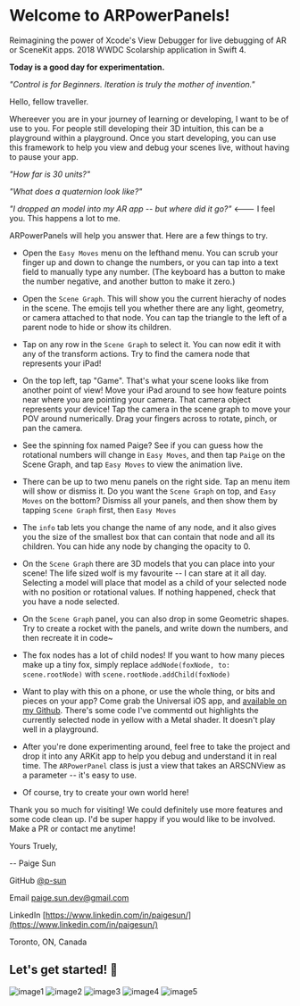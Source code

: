 # Welcome to ARPowerPanels!

Reimagining the power of Xcode's View Debugger for live debugging of AR or SceneKit apps. 2018 WWDC Scolarship application in Swift 4. 

**Today is a good day for experimentation.**

*"Control is for Beginners. Iteration is truly the mother of invention."*


Hello, fellow traveller.

Whereever you are in your journey of learning or developing, I want to be of use to you. For people still developing their 3D intuition, this can be a playground within a playground. Once you start developing, you can use this framework to help you view and debug your scenes live, without having to pause your app.

*"How far is 30 units?"*

*"What does a quaternion look like?"*

*"I dropped an model into my AR app -- but where did it go?"* <--- I feel you. This happens a lot to me.

ARPowerPanels will help you answer that. Here are a few things to try.

- Open the `Easy Moves` menu on the lefthand menu. You can scrub your finger up and down to change the numbers, or you can tap into a text field to manually type any number. (The keyboard has a button to make the number negative, and another button to make it zero.)

- Open the `Scene Graph`. This will show you the current hierachy of nodes in the scene. The emojis tell you whether there are any light, geometry, or camera attached to that node. You can tap the triangle to the left of a parent node to hide or show its children.

- Tap on any row in the `Scene Graph` to select it. You can now edit it with any of the transform actions. Try to find the camera node that represents your iPad!

- On the top left, tap "Game". That's what your scene looks like from another point of view! Move your iPad around to see how feature points near where you are pointing your camera. That camera object represents your device! Tap the camera in the scene graph to move your POV around numerically. Drag your fingers across to rotate, pinch, or pan the camera.

- See the spinning fox named Paige? See if you can guess how the rotational numbers will change in  `Easy Moves`, and then tap `Paige` on the Scene Graph, and tap `Easy Moves` to view the animation live.

- There can be up to two menu panels on the right side. Tap an menu item will show or dismiss it. Do you want the `Scene Graph` on top, and `Easy Moves` on the bottom? Dismiss all your panels, and then show them by tapping `Scene Graph` first, then `Easy Moves`

- The `info` tab lets you change the name of any node, and it also gives you the size of the smallest box that can contain that node and all its children. You can hide any node by changing the opacity to 0.

- On the `Scene Graph` there are 3D models that you can place into your scene! The life sized wolf is my favourite -- I can stare at it all day. Selecting a model will place that model as a child of your selected node with no position or rotational values. If nothing happened, check that you have a node selected.

- On the `Scene Graph` panel, you can also drop in some Geometric shapes. Try to create a rocket with the panels, and write down the numbers, and then recreate it in code~

- The fox nodes has a lot of child nodes! If you want to how many pieces make up a tiny fox, simply replace
`addNode(foxNode, to: scene.rootNode)`
with
`scene.rootNode.addChild(foxNode)`

- Want to play with this on a phone, or use the whole thing, or bits and pieces on your app?
Come grab the Universal iOS app, and [available on my Github](https://github.com/p-sun/ARPowerPanels). There's some code I've commentd out highlights the currently selected node in yellow with a Metal shader. It doesn't play well in a playground.

- After you're done experimenting around, feel free to take the project and drop it into any ARKit app to help you debug and understand it in real time. The `ARPowerPanel` class is just a view that takes an ARSCNView as a parameter -- it's easy to use.

- Of course, try to create your own world here!

Thank you so much for visiting! We could definitely use more features and some code clean up. I'd be super happy if you would like to be involved. Make a PR or contact me anytime!

Yours Truely,

-- Paige Sun

GitHub [@p-sun](https://github.com/p-sun)

Email [paige.sun.dev@gmail.com](paige.sun.dev@gmail.com)

LinkedIn [https://www.linkedin.com/in/paigesun/](https://www.linkedin.com/in/paigesun/)

Toronto, ON, Canada

## Let's get started! 🚀

![image1]
![image2]
![image3]
![image4]
![image5]

[image1]: https://github.com/p-sun/ARPowerPanels/blob/master/Screenshots/ARPowerPanels_1.PNG
[image2]: https://github.com/p-sun/ARPowerPanels/blob/master/Screenshots/ARPowerPanels_2.PNG
[image3]: https://github.com/p-sun/ARPowerPanels/blob/master/Screenshots/ARPowerPanels_3.PNG
[image4]: https://github.com/p-sun/ARPowerPanels/blob/master/Screenshots/ARPowerPanels_4.PNG
[image5]: https://github.com/p-sun/ARPowerPanels/blob/master/Screenshots/ARPowerPanels_5.PNG
